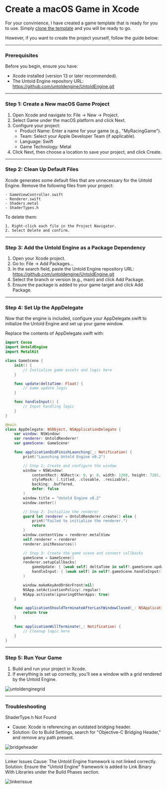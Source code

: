 # Create a macOS Game in Xcode

For your convinience, I have created a game template that is ready for you to use. Simply [clone the template](https://github.com/untoldengine/UntoldEngine-Game-Template) and you will be ready to go. 

However, if you want to create the project yourself,  follow the guide below:

---

### Prerequisites

Before you begin, ensure you have:

- Xcode installed (version 13 or later recommended).
- The Untold Engine repository URL: https://github.com/untoldengine/UntoldEngine.git

---

### Step 1: Create a New macOS Game Project

1. Open Xcode and navigate to:
    File → New → Project.
2. Select Game under the macOS platform and click Next.
3. Configure your project:
    - Product Name: Enter a name for your game (e.g., "MyRacingGame").
    - Team: Select your Apple Developer Team (if applicable).
    - Language: Swift
    - Game Technology: Metal
4. Click Next, then choose a location to save your project, and click Create.

---

### Step 2: Clean Up Default Files

Xcode generates some default files that are unnecessary for the Untold Engine. Remove the following files from your project:

    - GameViewController.swift
    - Renderer.swift
    - Shaders.metal
    - ShaderTypes.h
    
To delete them:

    1. Right-click each file in the Project Navigator.
    2. Select Delete and confirm.

---

### Step 3: Add the Untold Engine as a Package Dependency

1. Open your Xcode project.
2. Go to: File → Add Packages...
3. In the search field, paste the Untold Engine repository URL: https://github.com/untoldengine/UntoldEngine.git
4. Select the branch or version (e.g., main) and click Add Package.
5. Ensure the package is added to your game target and click Add Package.

---

### Step 4: Set Up the AppDelegate

Now that the engine is included, configure your AppDelegate.swift to initialize the Untold Engine and set up your game window.

Replace the contents of AppDelegate.swift with:

```swift
import Cocoa
import UntoldEngine
import MetalKit

class GameScene {
    init() {
        // Initialize game assets and logic here
    }

    func update(deltaTime: Float) {
        // Game update logic
    }

    func handleInput() {
        // Input handling logic
    }
}

@main
class AppDelegate: NSObject, NSApplicationDelegate {
    var window: NSWindow!
    var renderer: UntoldRenderer!
    var gameScene: GameScene!

    func applicationDidFinishLaunching(_: Notification) {
        print("Launching Untold Engine v0.2")

        // Step 1: Create and configure the window
        window = NSWindow(
            contentRect: NSRect(x: 0, y: 0, width: 1280, height: 720),
            styleMask: [.titled, .closable, .resizable],
            backing: .buffered,
            defer: false
        )
        window.title = "Untold Engine v0.2"
        window.center()

        // Step 2: Initialize the renderer
        guard let renderer = UntoldRenderer.create() else {
            print("Failed to initialize the renderer.")
            return
        }
        window.contentView = renderer.metalView
        self.renderer = renderer
        renderer.initResources()

        // Step 3: Create the game scene and connect callbacks
        gameScene = GameScene()
        renderer.setupCallbacks(
            gameUpdate: { [weak self] deltaTime in self?.gameScene.update(deltaTime: deltaTime) },
            handleInput: { [weak self] in self?.gameScene.handleInput() }
        )

        window.makeKeyAndOrderFront(nil)
        NSApp.setActivationPolicy(.regular)
        NSApp.activate(ignoringOtherApps: true)
    }

    func applicationShouldTerminateAfterLastWindowClosed(_: NSApplication) -> Bool {
        return true
    }
    
    func applicationWillTerminate(_: Notification) {
        // Cleanup logic here
    }
}
```
---

### Step 5: Run Your Game

1. Build and run your project in Xcode.
2. If everything is set up correctly, you’ll see a window with a grid rendered by the Untold Engine.

![untoldenginegrid](../images/UntoldEngineGrid.png)

---

### Troubleshooting

ShaderType.h Not Found

- Cause: Xcode is referencing an outdated bridging header.
- Solution: Go to Build Settings, search for "Objective-C Bridging Header," and remove any path present.


![bridgeheader](../images/bridgingheader.png)

---

Linker Issues
Cause: The Untold Engine framework is not linked correctly.
Solution: Ensure the "Untold Engine" framework is added to Link Binary With Libraries under the Build Phases section.

![linkerissue](../images/linkerissue.png)
